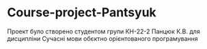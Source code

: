# Course-project-Pantsyuk
Проект було створено студентом групи КН-22-2 Панцюк  К.В. для дисципліни Сучасні мови  обєктно орієнтованого програмування
